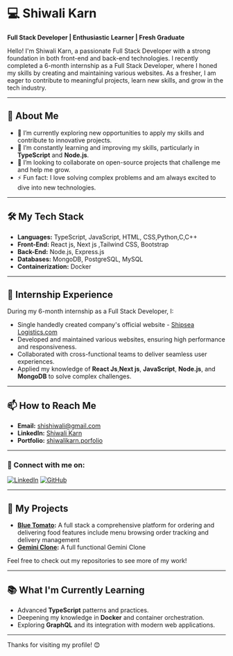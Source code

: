 # 💻 Shiwali Karn

**Full Stack Developer | Enthusiastic Learner | Fresh Graduate**

Hello! I'm Shiwali Karn, a passionate Full Stack Developer with a strong foundation in both front-end and back-end technologies. I recently completed a 6-month internship as a Full Stack Developer, where I honed my skills by creating and maintaining various websites. As a fresher, I am eager to contribute to meaningful projects, learn new skills, and grow in the tech industry.

---

## 🌟 About Me

- 🔭 I’m currently exploring new opportunities to apply my skills and contribute to innovative projects.
- 🌱 I’m constantly learning and improving my skills, particularly in **TypeScript** and **Node.js**.
- 👯 I’m looking to collaborate on open-source projects that challenge me and help me grow.
- ⚡ Fun fact: I love solving complex problems and am always excited to dive into new technologies.

---

## 🛠️ My Tech Stack

- **Languages:** TypeScript, JavaScript, HTML, CSS,Python,C,C++
- **Front-End:** React js, Next js ,Tailwind CSS, Bootstrap
- **Back-End:** Node.js, Express.js
- **Databases:** MongoDB, PostgreSQL, MySQL
- **Containerization:** Docker

---
## 💼 Internship Experience

During my 6-month internship as a Full Stack Developer, I:
- Single handedly created company's official website - [Shipsea Logistics.com](https://shipsealogistics.com/)
- Developed and maintained various websites, ensuring high performance and responsiveness.
- Collaborated with cross-functional teams to deliver seamless user experiences.
- Applied my knowledge of **React Js**,**Next js**, **JavaScript**, **Node.js**, and **MongoDB** to solve complex challenges.

---

## 📫 How to Reach Me

- **Email:**     shishiwali@gmail.com
- **LinkedIn:**  [Shiwali Karn](https://www.linkedin.com/in/shiwalikarn/)
- **Portfolio:** [shiwalikarn.porfolio](https://shiwalikarn.github.io/Porfolio_Shiwali/)

---

### 🔗 Connect with me on:

[![LinkedIn](https://img.shields.io/badge/-LinkedIn-0A66C2?style=for-the-badge&logo=Linkedin&logoColor=white)](https://www.linkedin.com/in/shiwalikarn/)
[![GitHub](https://img.shields.io/badge/-GitHub-181717?style=for-the-badge&logo=GitHub&logoColor=white)](https://github.com/ShiwaliKarn)

---

## 🚀 My Projects

- **[Blue Tomato](https://blue-tomato.vercel.app/):** A full stack a comprehensive platform for ordering and delivering food features include menu browsing order tracking and delivery management
- **[Gemini Clone](https://gemini-clone-amber-five.vercel.app/):** A full functional Gemini Clone

Feel free to check out my repositories to see more of my work!

---

## 📚 What I'm Currently Learning

- Advanced **TypeScript** patterns and practices.
- Deepening my knowledge in **Docker** and container orchestration.
- Exploring **GraphQL** and its integration with modern web applications.

---

Thanks for visiting my profile! 😊
